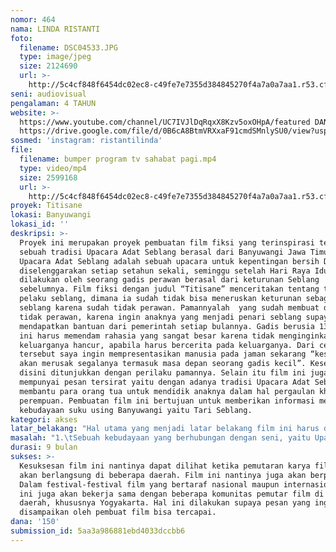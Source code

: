 ```yaml
---
nomor: 464
nama: LINDA RISTANTI
foto:
  filename: DSC04533.JPG
  type: image/jpeg
  size: 2124690
  url: >-
    http://5c4cf848f6454dc02ec8-c49fe7e7355d384845270f4a7a0a7aa1.r53.cf2.rackcdn.com/4bc2c18c-2c6e-4596-8649-74d58e602f90/DSC04533.JPG
seni: audiovisual
pengalaman: 4 TAHUN
website: >-
  https://www.youtube.com/channel/UC7IVJlDqRqxX8Kzv5oxOHpA/featured DAN
  https://drive.google.com/file/d/0B6cA8BtmVRXxaF91cmdSMnlySU0/view?usp=drivesdk
sosmed: 'instagram: ristantilinda'
file:
  filename: bumper program tv sahabat pagi.mp4
  type: video/mp4
  size: 2599168
  url: >-
    http://5c4cf848f6454dc02ec8-c49fe7e7355d384845270f4a7a0a7aa1.r53.cf2.rackcdn.com/80ad0882-c4d7-4bb2-95b1-6bc460ccc285/bumper%20program%20tv%20sahabat%20pagi.mp4
proyek: Titisane
lokasi: Banyuwangi
lokasi_id: ''
deskripsi: >-
  Proyek ini merupakan proyek pembuatan film fiksi yang terinspirasi tentang
  sebuah tradisi Upacara Adat Seblang berasal dari Banyuwangi Jawa Timur.
  Upacara Adat Seblang adalah sebuah upacara untuk kepentingan bersih Desa,
  diselenggarakan setiap setahun sekali, seminggu setelah Hari Raya Idul Fitri,
  dilakukan oleh seorang gadis perawan berasal dari keturunan Seblang
  sebelumnya. Film fiksi dengan judul “Titisane” menceritakan tentang tokoh
  pelaku seblang, dimana ia sudah tidak bisa meneruskan keturunan sebagai penari
  seblang karena sudah tidak perawan. Pamannyalah  yang sudah membuat dirinya
  tidak perawan, karena ingin anaknya yang menjadi penari seblang supaya bisa
  mendapatkan bantuan dari pemerintah setiap bulannya. Gadis berusia 13 tahun
  ini harus memendam rahasia yang sangat besar karena tidak menginginkan
  keluarganya hancur, apabila harus bercerita pada keluarganya. Dari cerita
  tersebut saya ingin mempresentasikan manusia pada jaman sekarang “keserakahan
  akan merusak segalanya termasuk masa depan seorang gadis kecil”. Keserakahan
  disini ditunjukkan dengan perilaku pamannya. Selain itu film ini juga
  mempunyai pesan tersirat yaitu dengan adanya tradisi Upacara Adat Seblang bisa
  membantu para orang tua untuk mendidik anaknya dalam hal pergaulan khususnya
  perempuan. Pembuatan film ini bertujuan untuk memberikan informasi mengenai
  kebudayaan suku using Banyuwangi yaitu Tari Seblang.
kategori: akses
latar_belakang: "Hal utama yang menjadi latar belakang film ini harus dibuat terletak pada kekuatan pesan yang ingin disampaikan pada penonton. Maka dari itu film ini sangat penting untuk direalisasikan. Adapun pesan yang ingin disampaikan:\r\n1.\tfilm ini dibuat untuk menunjukkan antara kehidupan dan adat yang saling berkait satu sama lain, seperti tari seblang sebagai representasi tingkat keserakahan pada manusia.\r\n2.\tfilm ini sebagai misi kebudayaan untuk memberikan informasi mengenai kebudayaan suku using Banyuwangi”.\r\n3.\tAdanya tradisi Upacara Adat Seblang ini bisa membantu para orang tua untuk mendidik anaknya dalam hal pergaulan khususnya perempuan. Hal ini ditunjukkan dengan persyaratan “prawan”. Upacara adat ini merupakan upacara sakral yang dipercaya oleh masyarakat Desa.\r\nSelain itu saya juga ingin memberikan warna baru bagi penonton mengenai film. Telah kita ketahui bahwasanya film-film pada jaman sekarang terutama film televisi selalu memiliki tema yang monoton yaitu, percintaan, perselingkuhan, persahabatan. Selain tema tersebut masih banyak lagi yang bisa diangkat menjadi film, contohnya sebuah tradisi.\r\n"
masalah: "1.\tSebuah kebudayaan yang berhubungan dengan seni, yaitu Upacara Adat Seblang.\r\n2.\tPersyaratan dalam melakukan upacara adat yaitu “perawan”. Dari masalah permasalahan ini nantinya akan bermunculan konflik-konflik lain untuk membangun cerita menjadi lebih dramatis dan membuat penonton menjadi penasaran dan tertarik dengan ceritanya.\r\n3.\tKeluarga. Peran orang tua sangat penting dalam pertumbuhan seorang anak. Orang tua harus lebih memperhatikan anaknya, bukan sibuk dengan urusannya sendiri. Jangan sampai seorang anak kecil menjadi tertekan dengan masalah yang besar. Hal ini bisa mengakibatkan kelainan pada psikologis anak.\r\n"
durasi: 9 bulan
sukses: >-
  Kesuksesan film ini nantinya dapat dilihat ketika pemutaran karya film yang
  akan berlangsung di beberapa daerah. Film ini nantinya juga akan berparsipasi
  Dalam festival-festival film yang bertaraf nasional maupun internasioal. Film
  ini juga akan bekerja sama dengan beberapa komunitas pemutar film di seluruh
  daerah, khususnya Yogyakarta. Hal ini dilakukan supaya pesan yang ingin
  disampaikan oleh pembuat film bisa tercapai.
dana: '150'
submission_id: 5aa3a986881ebd4033dccbb6
---
```

